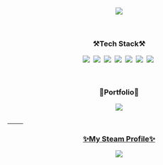 <h3 align="center"><img src="https://capsule-render.vercel.app/api?type=waving&color=auto&height=300&section=header&text=LeeJiHun&fontSize=90" /></h3>


 &nbsp;
 &nbsp;
 &nbsp;
 &nbsp;
 &nbsp;
 
<h3 align="center">⚒️Tech Stack⚒️</h3>
<p align="center">
 <img src ="https://img.shields.io/badge/unity-363636?style=for-the-badge&logo=Unity&logoColor=white"></a>&nbsp
 <img src="https://img.shields.io/badge/Excel-217346?style=for-the-badge&logo=microsoftexcel&logoColor=white"/></a>&nbsp
 <img src ="https://img.shields.io/badge/C-A8B9CC?style=for-the-badge&logo=C&logoColor=white"></a>&nbsp
 <img src ="https://img.shields.io/badge/Csharp-239120?style=for-the-badge&logo=csharp&logoColor=white"></a>&nbsp
 <img src="https://img.shields.io/badge/Java-007396?style=for-the-badge&logo=Java&logoColor=white"/></a>&nbsp
 <img src="https://img.shields.io/badge/Mysql-E6B91E?style=for-the-badge&logo=MySql&logoColor=white"/></a>&nbsp
 <img src="https://img.shields.io/badge/Python-3766AB?style=for-the-badge&logo=Python&logoColor=white"/></a>&nbsp
</p>

&nbsp;
&nbsp;
&nbsp;
&nbsp;
&nbsp;
&nbsp;

<h3 align="center">️🧑Portfolio️🧑</h3>
<p align="center"><a href="https://youthful-lupin-1c9.notion.site/Portfolio-4aea2f840d96430ba36e3806d65c93b8"><img src="https://img.shields.io/badge/Notion-000000?style=for-the-badge&logo=Notion&logoColor=white"></p>
 
&nbsp;
&nbsp;
&nbsp;
&nbsp;
&nbsp;
 
<h3 align="center">✨My Steam Profile✨</h3>
<p align="center"><a href="https://steamcommunity.com/id/Steam_K_Irada/"><img src="https://img.shields.io/badge/Steam-000000?style=for-the-badge&logo=Steam&logoColor=white"></p>
 

 


<!--
**2Irada/2Irada** is a ✨ _special_ ✨ repository because its `README.md` (this file) appears on your GitHub profile.

Here are some ideas to get you started:

- 🔭 I’m currently working on ...
- 🌱 I’m currently learning ...
- 👯 I’m looking to collaborate on ...
- 🤔 I’m looking for help with ...
- 💬 Ask me about ...
- 📫 How to reach me: ...
- 😄 Pronouns: ...
- ⚡ Fun fact: ...
-->
